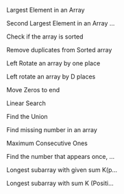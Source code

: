 Largest Element in an Array	

Second Largest Element in an Array …		

Check if the array is sorted		

Remove duplicates from Sorted array		

Left Rotate an array by one place		

Left rotate an array by D places		

Move Zeros to end		

Linear Search		

Find the Union		

Find missing number in an array		

Maximum Consecutive Ones		

Find the number that appears once, …		

Longest subarray with given sum K(p…		

Longest subarray with sum K (Positi…
